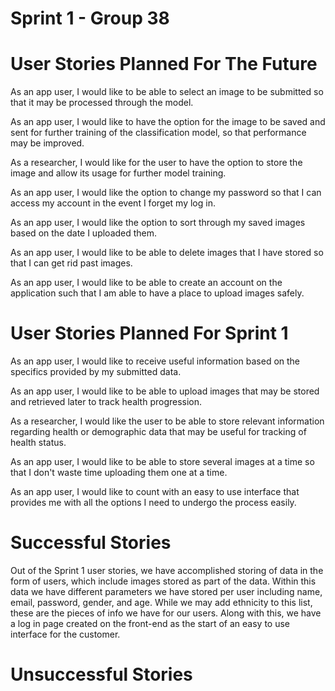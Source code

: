 # Sprint 1 - Group 38

# User Stories Planned For The Future
As an app user, I would like to be able to select an image to be submitted so that it may be processed through the model.

As an app user, I would like to have the option for the image to be saved and sent for further training of the classification model, so that performance may be improved.

As a researcher, I would like for the user to have the option to store the image and allow its usage for further model training.

As an app user, I would like the option to change my password so that I can access my account in the event I forget my log in.

As an app user, I would like the option to sort through my saved images based on the date I uploaded them.

As an app user, I would like to be able to delete images that I have stored so that I can get rid past images.

As an app user, I would like to be able to create an account on the application such that I am able to have a place to upload images safely.


# User Stories Planned For Sprint 1
As an app user, I would like to receive useful information based on the specifics provided by my submitted data.

As an app user, I would like to be able to upload images that may be stored and retrieved later to track health progression.

As a researcher, I would like the user to be able to store relevant information regarding health or demographic data that may be useful for tracking of health status.

As an app user, I would like to be able to store several images at a time so that I don't waste time uploading them one at a time.

As an app user, I would like to count with an easy to use interface that provides me with all the options I need to undergo the process easily.

# Successful Stories
Out of the Sprint 1 user stories, we have accomplished storing of data in the form of users, which include images stored as part of the data. Within this data we have
different parameters we have stored per user including name, email, password, gender, and age. While we may add ethnicity to this list, these are the pieces of info we have
for our users. Along with this, we have a log in page created on the front-end as the start of an easy to use interface for the customer.

# Unsuccessful Stories
